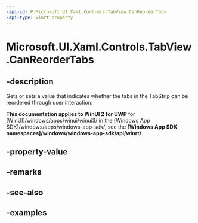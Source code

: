 ```yaml
---
-api-id: P:Microsoft.UI.Xaml.Controls.TabView.CanReorderTabs
-api-type: winrt property
---
```


# Microsoft.UI.Xaml.Controls.TabView.CanReorderTabs

<!--
public bool CanReorderTabs { get; set; }
-->

## -description

Gets or sets a value that indicates whether the tabs in the TabStrip can be reordered through user interaction. 

**This documentation applies to WinUI 2 for UWP** for [WinUI]/windows/apps/winui/winui3/ in the [Windows App SDK]/windows/apps/windows-app-sdk/, see the **[Windows App SDK namespaces]/windows/windows-app-sdk/api/winrt/**.

## -property-value

## -remarks

## -see-also

## -examples

